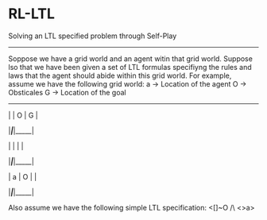 # RL-LTL
Solving an LTL specified problem through Self-Play
__________________________________________________

Soppose we have a grid world and an agent witin that grid world. Suppose lso that we have been given a set of LTL formulas specifiyng the rules and laws
that the agent should abide within this grid world. For example, assume we have the following grid world:
a -> Location of the agent
O -> Obsticales
G -> Location of the goal
___________________
|     |  O  |  G  |

|_____|_____|_____|

|     |     |     |

|_____|_____|_____|

|  a  |  O  |     |

|_____|_____|_____|


Also assume we have the following simple LTL specification:
<[]~O /\ <>a>
